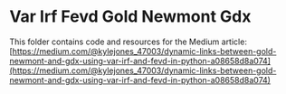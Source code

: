 # Var Irf Fevd Gold Newmont Gdx

This folder contains code and resources for the Medium article:
[https://medium.com/@kylejones_47003/dynamic-links-between-gold-newmont-and-gdx-using-var-irf-and-fevd-in-python-a08658d8a074](https://medium.com/@kylejones_47003/dynamic-links-between-gold-newmont-and-gdx-using-var-irf-and-fevd-in-python-a08658d8a074)
